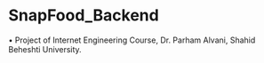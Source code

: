 # SnapFood_Backend
• Project of Internet Engineering Course, Dr. Parham Alvani, Shahid Beheshti University.
